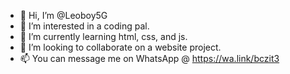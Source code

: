 - 👋 Hi, I’m @Leoboy5G
- 👀 I’m interested in a coding pal.
- 🌱 I’m currently learning html, css, and js.
- 💞️ I’m looking to collaborate on a website project.
- 📫 You can message me on WhatsApp @ https://wa.link/bczit3

<!---
Leoboy5G/Leoboy5G is a ✨ special ✨ repository because its `README.md` (this file) appears on your GitHub profile.
You can click the Preview link to take a look at your changes.
--->
